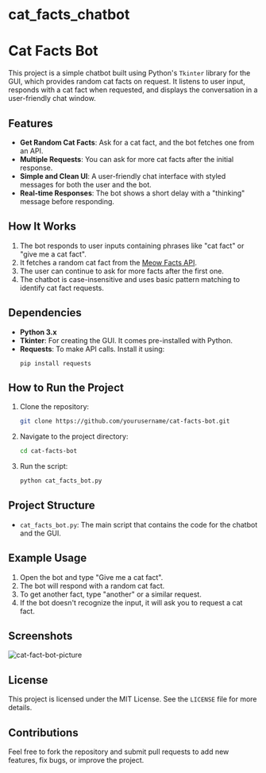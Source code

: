 # cat_facts_chatbot

# Cat Facts Bot

This project is a simple chatbot built using Python's `Tkinter` library for the GUI, which provides random cat facts on request. It listens to user input, responds with a cat fact when requested, and displays the conversation in a user-friendly chat window.

## Features
- **Get Random Cat Facts**: Ask for a cat fact, and the bot fetches one from an API.
- **Multiple Requests**: You can ask for more cat facts after the initial response.
- **Simple and Clean UI**: A user-friendly chat interface with styled messages for both the user and the bot.
- **Real-time Responses**: The bot shows a short delay with a "thinking" message before responding.

## How It Works
1. The bot responds to user inputs containing phrases like "cat fact" or "give me a cat fact".
2. It fetches a random cat fact from the [Meow Facts API](https://meowfacts.herokuapp.com/).
3. The user can continue to ask for more facts after the first one.
4. The chatbot is case-insensitive and uses basic pattern matching to identify cat fact requests.

## Dependencies
- **Python 3.x**
- **Tkinter**: For creating the GUI. It comes pre-installed with Python.
- **Requests**: To make API calls. Install it using:
  ```
  pip install requests
  ```

## How to Run the Project
1. Clone the repository:
   ```bash
   git clone https://github.com/yourusername/cat-facts-bot.git
   ```
2. Navigate to the project directory:
   ```bash
   cd cat-facts-bot
   ```
3. Run the script:
   ```bash
   python cat_facts_bot.py
   ```

## Project Structure
- `cat_facts_bot.py`: The main script that contains the code for the chatbot and the GUI.
  
## Example Usage
1. Open the bot and type "Give me a cat fact".
2. The bot will respond with a random cat fact.
3. To get another fact, type "another" or a similar request.
4. If the bot doesn't recognize the input, it will ask you to request a cat fact.

## Screenshots
![cat-fact-bot-picture](https://github.com/user-attachments/assets/1259607c-f4c8-446b-bc27-1bf6c9f8d19d)



## License
This project is licensed under the MIT License. See the `LICENSE` file for more details.

## Contributions
Feel free to fork the repository and submit pull requests to add new features, fix bugs, or improve the project.
